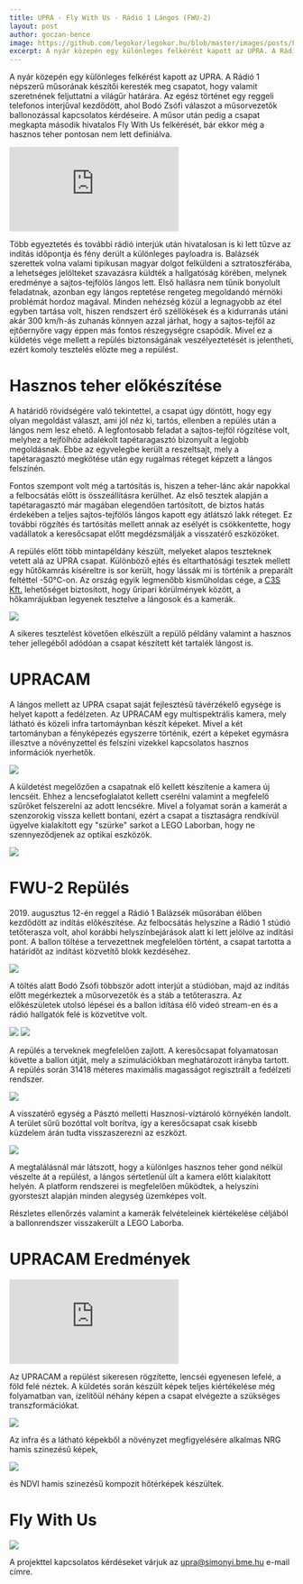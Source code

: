 ```yaml
---
title: UPRA - Fly With Us - Rádió 1 Lángos (FWU-2)
layout: post
author: goczan-bence
image: https://github.com/legokor/legokor.hu/blob/master/images/posts/FWU-2_cikk/mission_patch.jpg?raw=true
excerpt: A nyár közepén egy különleges felkérést kapott az UPRA. A Rádió 1 népszerű reggeli műsorának készítői keresték meg csapatot, hogy valamit szeretnének feljuttatni a világűr határára.
---
```


A nyár közepén egy különleges felkérést kapott az UPRA. A Rádió 1 népszerű műsorának készítői keresték meg csapatot, hogy valamit szeretnének feljuttatni a világűr határára. Az egész történet egy reggeli telefonos interjűval kezdődött, ahol Bodó Zsófi válaszot a műsorvezetők ballonozással kapcsolatos kérdéseire. A műsor után pedig a csapat megkapta második hivatalos Fly With Us felkérését, bár ekkor még a hasznos teher pontosan nem lett definiálva.

<div class="video16-9">
  <iframe src="https://www.youtube.com/embed/HbtcOerCxTE" frameborder="0" allowfullscreen></iframe>
</div>


Több egyeztetés és további rádió interjúk után hivatalosan is ki lett tűzve az indítás időpontja és fény derült a különleges payloadra is. Balázsék szerettek volna valami tipikusan magyar dolgot felküldeni a sztratoszférába, a lehetséges jelölteket szavazásra küldték a hallgatóság körében, melynek eredménye a sajtos-tejfölös lángos lett. Első hallásra nem tűnik bonyolult feladatnak, azonban egy lángos reptetése rengeteg megoldandó mérnöki problémát hordoz magával. Minden nehézség közül a legnagyobb az étel egyben tartása volt, hiszen rendszert érő széllökések és a kidurranás utáni akár 300 km/h-ás zuhanás könnyen azzal járhat, hogy a sajtos-tejföl az ejtőernyőre vagy éppen más fontos részegységre csapódik. Mivel ez a küldetés vége mellett a repülés biztonságának veszélyeztetését is jelentheti, ezért komoly tesztelés előzte meg a repülést.

# Hasznos teher előkészítése

A határidő rövidségére való tekintettel, a csapat úgy döntött, hogy egy olyan megoldást választ, ami jól néz ki, tartós, ellenben a repülés után a lángos nem lesz ehető. A legfontosabb feladat a sajtos-tejföl rögzítése volt, melyhez a tejfölhöz adalékolt tapétaragasztó bizonyult a legjobb megoldásnak. Ebbe az egyvelegbe került a reszeltsajt, mely a tapétaragasztó megkötése után egy rugalmas réteget képzett a lángos felszínén. 

Fontos szempont volt még a tartósítás is, hiszen a teher-lánc akár napokkal a felbocsátás előtt is összeállításra kerülhet. Az első tesztek alapján a tapétaragasztó már magában elegendően tartósított, de biztos hatás érdekében a teljes sajtos-tejfölös lángos kapott egy átlátszó lakk réteget. Ez további rögzítés és tartósítás mellett annak az esélyét is csökkentette, hogy vadállatok a keresőcsapat előtt megdézsmálják a visszatérő eszközöket.

A repülés előtt több mintapéldány készült, melyeket alapos teszteknek vetett alá az UPRA csapat. Különböző ejtés és eltarthatósági tesztek mellett egy hűtőkamrás kíséreltre is sor került, hogy lássák mi is történik a preparált feltéttel -50°C-on. Az ország egyik legmenőbb kisműholdas cége, a [C3S Kft.](https://www.c3s.hu/) lehetőséget biztosított, hogy űripari körülmények között, a hőkamrájukban legyenek tesztelve a lángosok és a kamerák.

![](/images/posts/FWU-2_cikk/kamrateszt.jpg)

A sikeres tesztelést követően elkészült a repülő példány valamint a hasznos teher jellegéből adódóan a csapat készített két tartalék lángost is.

# UPRACAM

A lángos mellett az UPRA csapat saját fejlesztésű távérzékelő egysége is helyet kapott a fedélzeten. Az UPRACAM egy multispektrális kamera, mely látható és közeli infra tartomáynban készít képeket. Mivel a két tartományban a fényképezés egyszerre történik, ezért a képeket egymásra illesztve a növényzettel és felszíni vizekkel kapcsolatos hasznos információk nyerhetők.

![](/images/posts/FWU-2_cikk/upracam.jpg)

A küldetést megelőzően a csapatnak elő kellett készítenie a kamera új lencséit. Ehhez a lencsefoglalatot kellett cserélni valamint a megfelelő szűrőket felszerelni az adott lencsékre. Mivel a folyamat során a kamerát a szenzorokig vissza kellett bontani, ezért a csapat a tisztaságra rendkívül ügyelve kialakított egy "szürke" sarkot a LEGO Laborban, hogy ne szennyeződjenek az optikai eszközök.

![](/images/posts/FWU-2_cikk/szurkeszoba.jpg)


# FWU-2 Repülés

2019\. augusztus 12-én reggel a Rádió 1 Balázsék műsorában élőben kezdődött az indítás előkészítése. Az felbocsátás helyszíne a Rádió 1 stúdió tetőterasza volt, ahol korábbi helyszínbejárások alatt ki lett jelölve az indítási pont. A ballon töltése a tervezettnek megfelelően történt, a csapat tartotta a határidőt az indítást közvetítő blokk kezdéséhez. 

![](/images/posts/FWU-2_cikk/ballontoltes.jpg)

A töltés alatt Bodó Zsófi többször adott interjút a stúdióban, majd az indítás előtt megérkeztek a műsorvezetők és a stáb a tetőteraszra. Az előkészületek utolsó lépései és a ballon idítása élő videó stream-en és a rádió hallgatók felé is közvetítve volt.

![](/images/posts/FWU-2_cikk/ballonfel.jpg)
![](/images/posts/FWU-2_cikk/balazsekneznek.jpg)


A repülés a terveknek megfelelően zajlott. A keresőcsapat folyamatosan követte a ballon útját, mely a szimulációkban meghatározott irányba tartott. A repülés során 31418 méteres maximális magasságot regisztrált a fedélzeti rendszer.

![](/images/posts/FWU-2_cikk/utvonal.jpg)

A visszatérő egység a Pásztó melletti Hasznosi-víztároló környékén landolt. A terület sűrű bozóttal volt borítva, így a keresőcsapat csak kisebb küzdelem árán tudta visszaszerezni az eszközt.

![](/images/posts/FWU-2_cikk/landolas.jpg)

A megtalálásnál már látszott, hogy a különlges hasznos teher gond nélkül vészelte át a repülést, a lángos sértetlenül ült a kamera előtt kialakított helyén. A platform rendszerei is megfelelően működtek, a helyszíni gyorsteszt alapján minden alegység üzemképes volt.

Részletes ellenőrzés valamint a kamerák felvételeinek kiértékelése céljából a ballonrendszer visszakerült a LEGO Laborba.

# UPRACAM Eredmények

<div class="video16-9">
  <iframe src="https://www.youtube.com/embed/H5K3UstCYDc" frameborder="0" allowfullscreen></iframe>
</div>

Az UPRACAM a repülést sikeresen rögzítette, lencséi egyenesen lefelé, a föld felé néztek. A küldetés során készült képek teljes kiértékelése még folyamatban van, ízelítőül néhány képen a csapat elvégezte a szükséges transzformációkat. 

![](/images/posts/FWU-2_cikk/nrg_comp.jpg)

Az infra és a látható képekből a növényzet megfigyelésére alkalmas NRG hamis szinezésű képek,

![](/images/posts/FWU-2_cikk/ndvi_comp.jpg)

és NDVI hamis szinezésű kompozit hőtérképek készültek.

# Fly With Us

![](/images/posts/matef-4_cikk/fly_with_us.jpg)

A projekttel kapcsolatos kérdéseket várjuk az [upra@simonyi.bme.hu](mailto:upra@simonyi.bme.hu) e-mail címre. 
